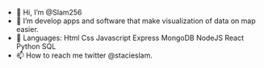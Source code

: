 - 👋 Hi, I’m @Slam256
- 👀 I’m develop apps and software that make visualization of data on map easier.
- 🌱 Languages: Html Css Javascript Express MongoDB NodeJS React Python SQL
- 📫 How to reach me twitter @stacieslam.

<!---
Slam256/Slam256 is a ✨ special ✨ repository because its `README.md` (this file) appears on your GitHub profile.
You can click the Preview link to take a look at your changes.
--->
